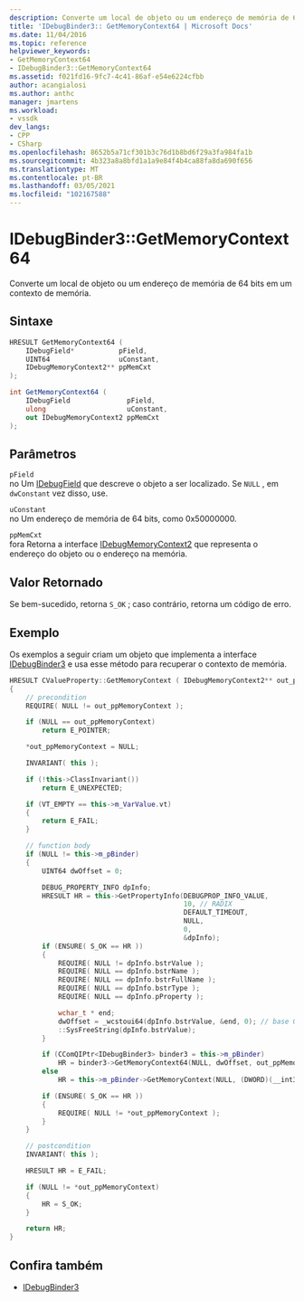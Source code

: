 ```yaml
---
description: Converte um local de objeto ou um endereço de memória de 64 bits em um contexto de memória.
title: 'IDebugBinder3:: GetMemoryContext64 | Microsoft Docs'
ms.date: 11/04/2016
ms.topic: reference
helpviewer_keywords:
- GetMemoryContext64
- IDebugBinder3::GetMemoryContext64
ms.assetid: f021fd16-9fc7-4c41-86af-e54e6224cfbb
author: acangialosi
ms.author: anthc
manager: jmartens
ms.workload:
- vssdk
dev_langs:
- CPP
- CSharp
ms.openlocfilehash: 8652b5a71cf301b3c76d1b8bd6f29a3fa984fa1b
ms.sourcegitcommit: 4b323a8a8bfd1a1a9e84f4b4ca88fa8da690f656
ms.translationtype: MT
ms.contentlocale: pt-BR
ms.lasthandoff: 03/05/2021
ms.locfileid: "102167588"
---
```

# <a name="idebugbinder3getmemorycontext64"></a>IDebugBinder3::GetMemoryContext64
Converte um local de objeto ou um endereço de memória de 64 bits em um contexto de memória.

## <a name="syntax"></a>Sintaxe

```cpp
HRESULT GetMemoryContext64 (
    IDebugField*           pField,
    UINT64                 uConstant,
    IDebugMemoryContext2** ppMemCxt
);
```

```csharp
int GetMemoryContext64 (
    IDebugField              pField,
    ulong                    uConstant,
    out IDebugMemoryContext2 ppMemCxt
);
```

## <a name="parameters"></a>Parâmetros
`pField`\
no Um [IDebugField](../../../extensibility/debugger/reference/idebugfield.md) que descreve o objeto a ser localizado. Se `NULL` , em `dwConstant` vez disso, use.

`uConstant`\
no Um endereço de memória de 64 bits, como 0x50000000.

`ppMemCxt`\
fora Retorna a interface [IDebugMemoryContext2](../../../extensibility/debugger/reference/idebugmemorycontext2.md) que representa o endereço do objeto ou o endereço na memória.

## <a name="return-value"></a>Valor Retornado
Se bem-sucedido, retorna `S_OK` ; caso contrário, retorna um código de erro.

## <a name="example"></a>Exemplo
Os exemplos a seguir criam um objeto que implementa a interface [IDebugBinder3](../../../extensibility/debugger/reference/idebugbinder3.md) e usa esse método para recuperar o contexto de memória.

```cpp
HRESULT CValueProperty::GetMemoryContext ( IDebugMemoryContext2** out_ppMemoryContext )
{
    // precondition
    REQUIRE( NULL != out_ppMemoryContext );

    if (NULL == out_ppMemoryContext)
        return E_POINTER;

    *out_ppMemoryContext = NULL;

    INVARIANT( this );

    if (!this->ClassInvariant())
        return E_UNEXPECTED;

    if (VT_EMPTY == this->m_VarValue.vt)
    {
        return E_FAIL;
    }

    // function body
    if (NULL != this->m_pBinder)
    {
        UINT64 dwOffset = 0;

        DEBUG_PROPERTY_INFO dpInfo;
        HRESULT HR = this->GetPropertyInfo(DEBUGPROP_INFO_VALUE,
                                           10, // RADIX
                                           DEFAULT_TIMEOUT,
                                           NULL,
                                           0,
                                           &dpInfo);
        if (ENSURE( S_OK == HR ))
        {
            REQUIRE( NULL != dpInfo.bstrValue );
            REQUIRE( NULL == dpInfo.bstrName );
            REQUIRE( NULL == dpInfo.bstrFullName );
            REQUIRE( NULL == dpInfo.bstrType );
            REQUIRE( NULL == dpInfo.pProperty );

            wchar_t * end;
            dwOffset = _wcstoui64(dpInfo.bstrValue, &end, 0); // base 0 to allow 0x if it's ever output
            ::SysFreeString(dpInfo.bstrValue);
        }

        if (CComQIPtr<IDebugBinder3> binder3 = this->m_pBinder)
            HR = binder3->GetMemoryContext64(NULL, dwOffset, out_ppMemoryContext);
        else
            HR = this->m_pBinder->GetMemoryContext(NULL, (DWORD)(__int32)dwOffset, out_ppMemoryContext);

        if (ENSURE( S_OK == HR ))
        {
            REQUIRE( NULL != *out_ppMemoryContext );
        }
    }

    // postcondition
    INVARIANT( this );

    HRESULT HR = E_FAIL;

    if (NULL != *out_ppMemoryContext)
    {
        HR = S_OK;
    }

    return HR;
}
```

## <a name="see-also"></a>Confira também
- [IDebugBinder3](../../../extensibility/debugger/reference/idebugbinder3.md)
